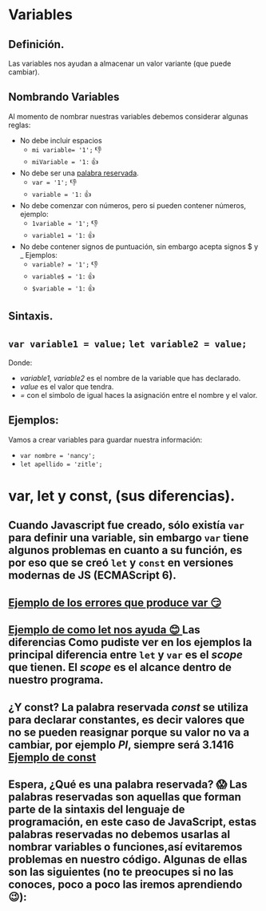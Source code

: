 # Variables

## Definición.
Las variables nos ayudan a almacenar un valor variante (que puede cambiar).
## Nombrando Variables
Al momento de nombrar nuestras variables debemos considerar algunas reglas:
  - No debe incluir espacios
      * `mi variable= '1';` :-1:
      * `miVariable = '1:` :+1:
  - No debe ser una [palabra reservada]().
      * `var = '1';` :-1:
      * `variable = '1:` :+1:
  - No debe comenzar con números, pero si pueden contener números, ejemplo:
      * `1variable = '1';` :-1:
      * `variable1 = '1:` :+1:
  - No debe contener signos de puntuación, sin embargo acepta signos $ y _
    Ejemplos:
      * `variable? = '1';` :-1:
      * `variable$ = '1:` :+1:
      * `$variable = '1:` :+1:
## Sintaxis.
`var variable1 = value;`
`let variable2 = value;`
---
Donde:
  - _variable1, variable2_ es el nombre de la variable que has declarado.
  - _value_ es el valor que tendra.
  - _=_ con el simbolo de igual haces la asignación entre el nombre y el valor.
## Ejemplos:
Vamos a crear variables para guardar nuestra información:
  - `var nombre = 'nancy';`
  - `let apellido = 'zitle';`
# var, let y const, (sus diferencias).
Cuando Javascript fue creado, sólo existía `var` para definir una variable, sin embargo `var` tiene algunos problemas en cuanto a su función, es por eso que se creó `let` y `const` en versiones modernas de JS (ECMAScript 6).
---
[Ejemplo de los errores que produce var :smirk:](https://repl.it/@nnzz/Usando-var)
---
[Ejemplo de como let nos ayuda :blush: ](https://repl.it/@nnzz/Usando-let)
**Las diferencias**
Como pudiste ver en los ejemplos la principal diferencia entre `let` y `var` es el _scope_ que tienen. El _scope_ es el alcance dentro de nuestro programa.
---
¿Y const?
La palabra reservada _const_ se utiliza para declarar **constantes**, es decir valores que no se pueden reasignar porque su valor no va a cambiar, por ejemplo _PI_, siempre será 3.1416
[Ejemplo de const ](https://repl.it/@nnzz/usando-const)
---
Espera, ¿Qué es una palabra reservada? :scream:
Las palabras reservadas son aquellas que forman parte de la sintaxis del lenguaje de programación, en 
este caso de JavaScript, estas palabras reservadas no debemos usarlas al nombrar variables o funciones,así evitaremos problemas en nuestro código.
Algunas de ellas son las siguientes (no te preocupes si no las conoces, poco a poco las iremos aprendiendo :wink:):
---
~~~ await break case catch class const continue debugger default delete do else export extends finally for function if import in instanceof new return super switch this throw try typeof var while ~~~
